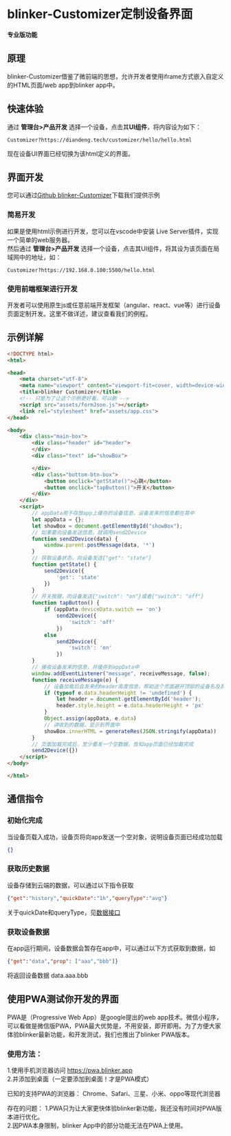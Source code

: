 # blinker-Customizer定制设备界面  
**专业版功能**  
## 原理

blinker-Customizer借鉴了微前端的思想，允许开发者使用iframe方式嵌入自定义的HTML页面/web app到blinker app中。

## 快速体验  

通过 **管理台>产品开发** 选择一个设备，点击其**UI组件**，将内容设为如下：

``` 
Customizer?https://diandeng.tech/customizer/hello/hello.html
```

现在设备UI界面已经切换为该html定义的界面。  

## 界面开发

您可以通过[Github blinker-Customizer](https://github.com/blinker-iot/blinker-customizer)下载我们提供示例  

### 简易开发

如果是使用html示例进行开发，您可以在vscode中安装 Live Server插件，实现一个简单的web服务器。  
然后通过 **管理台>产品开发** 选择一个设备，点击其UI组件，将其设为该页面在局域网中的地址，如：
``` 
Customizer?https://192.168.0.100:5500/hello.html
```

### 使用前端框架进行开发
开发者可以使用原生js或任意前端开发框架（angular、react、vue等）进行设备页面定制开发。这里不做详述，建议查看我们的例程。

## 示例详解  

``` html
<!DOCTYPE html>
<html>

<head>
    <meta charset="utf-8">
    <meta name="viewport" content="viewport-fit=cover, width=device-width, initial-scale=1.0, minimum-scale=1.0, maximum-scale=1.0, user-scalable=no" />
    <title>blinker Customizer</title>
    <!-- 只是为了让这个示例更好看，可以删 -->
    <script src="assets/formJson.js"></script>
    <link rel="stylesheet" href="assets/app.css">
</head>

<body>
    <div class="main-box">
        <div class="header" id="header">
        </div>
        <div class="text" id="showBox">

        </div>
        <div class="bottom-btn-box">
            <button onclick="getState()">心跳</button>
            <button onclick="tapButton()">开关</button>
        </div>
    </div>
    <script>
        // appData用于存放app上缓存的设备信息，设备发来的信息都在其中
        let appData = {};
        let showBox = document.getElementById("showBox");
        // 如果要向设备发送信息，就调用send2Device
        function send2Device(data) {
            window.parent.postMessage(data, '*')
        }
        // 获取设备状态，向设备发送{"get": "state"}
        function getState() {
            send2Device({
                'get': 'state'
            })
        }
        // 开关按键，向设备发送{"switch": "on"}或者{"switch": "off"}
        function tapButton() {
            if (appData.deviceData.switch == 'on')
                send2Device({
                    'switch': 'off'
                })
            else
                send2Device({
                    'switch': 'on'
                })
        }
        // 接收设备发来的信息，并缓存到appData中
        window.addEventListener("message", receiveMessage, false);
        function receiveMessage(e) {
            // 设备加载后会发来的header高度信息，帮助这个页面避开顶部的设备名及其他按键。
            if (typeof e.data.headerHeight != 'undefined') {
                let header = document.getElementById('header');
                header.style.height = e.data.headerHeight + 'px'
            }
            Object.assign(appData, e.data)
            // 讲收到的数据，显示到界面中
            showBox.innerHTML = generateRes(JSON.stringify(appData))
        }
        // 页面加载完成后，至少要发一个空数据，告知app页面已经加载完成
        send2Device({})
    </script>
</body>

</html>
```

## 通信指令  
### 初始化完成  
当设备页载入成功，设备页将向app发送一个空对象，说明设备页面已经成功加载
```json
{}
```

### 获取历史数据  
设备存储到云端的数据，可以通过以下指令获取
```json
{"get":"history","quickDate":"1h","queryType":"avg"}
```  
关于quickDate和queryType，见[数据接口](https://diandeng.tech/doc/storage-api)

### 获取设备数据
在app运行期间，设备数据会暂存在app中，可以通过以下方式获取到数据，如
```json
{"get":"data","prop": ["aaa","bbb"]}
```
将返回设备数据 data.aaa.bbb

## 使用PWA测试你开发的界面  
PWA是（Progressive Web App）是google提出的web app技术。微信小程序，可以看做是微信版PWA，PWA最大优势是，不用安装，即开即用。为了方便大家体验blinker最新功能，和开发测试，我们也推出了blinker PWA版本。

### 使用方法：
1.使用手机浏览器访问  https://pwa.blinker.app  
2.并添加到桌面（一定要添加到桌面！才是PWA模式）  

已知的支持PWA的浏览器：
Chrome、Safari、三星、小米、oppo等现代浏览器  

存在的问题：
1.PWA只为让大家更快体验blinker新功能，我还没有时间对PWA版本进行优化。  
2.因PWA本身限制，blinker App中的部分功能无法在PWA上使用。  
